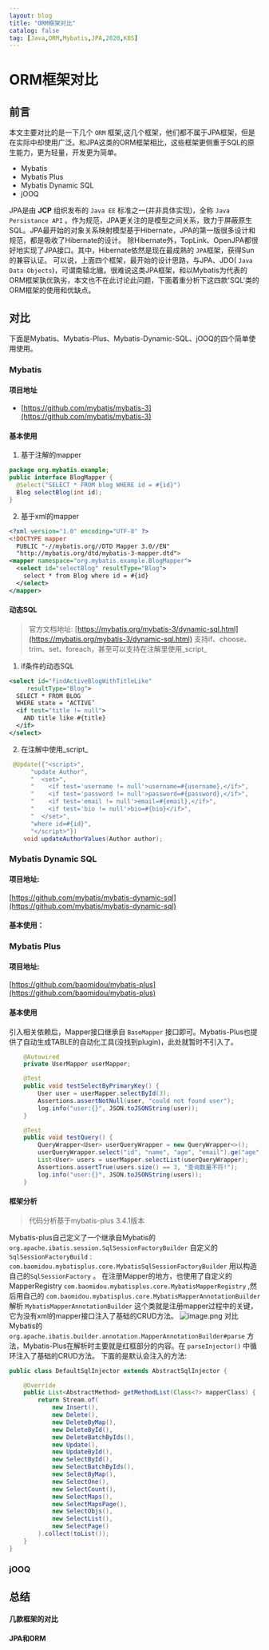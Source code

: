 ```yaml
---
layout: blog
title: "ORM框架对比"
catalog: false
tag: [Java,ORM,Mybatis,JPA,2020,K8S]
---
```


# ORM框架对比

## 前言
本文主要对比的是一下几个 `ORM` 框架,这几个框架，他们都不属于JPA框架，但是在实际中却使用广泛。和JPA这类的ORM框架相比，这些框架更侧重于SQL的原生能力，更为轻量，开发更为简单。

- Mybatis
- Mybatis Plus
- Mybatis Dynamic SQL
- jOOQ

JPA是由 **JCP** 组织发布的 `Java EE` 标准之一(并非具体实现)，全称 `Java Persistance API` 。作为规范，JPA更关注的是模型之间关系，致力于屏蔽原生SQL。JPA最开始的对象关系映射模型基于Hibernate，JPA的第一版很多设计和规范，都是吸收了Hibernate的设计。
除Hibernate外，TopLink、OpenJPA都很好地实现了JPA接口。其中，Hibernate依然是现在最成熟的 `JPA`框架，获得Sun的兼容认证。
可以说，上面四个框架，最开始的设计思路，与JPA、JDO( `Java Data Objects`)，可谓南辕北辙。很难说这类JPA框架，和以Mybatis为代表的ORM框架孰优孰劣，本文也不在此讨论此问题，下面着重分析下这四款'SQL'类的ORM框架的使用和优缺点。

## 对比
下面是Mybatis、Mybatis-Plus、Mybatis-Dynamic-SQL、jOOQ的四个简单使用使用。

### Mybatis

#### 项目地址
- [https://github.com/mybatis/mybatis-3](https://github.com/mybatis/mybatis-3)

#### 基本使用
1. 基于注解的mapper

```java
package org.mybatis.example;
public interface BlogMapper {
  @Select("SELECT * FROM blog WHERE id = #{id}")
  Blog selectBlog(int id);
}
```

2. 基于xml的mapper

```xml
<?xml version="1.0" encoding="UTF-8" ?>
<!DOCTYPE mapper
  PUBLIC "-//mybatis.org//DTD Mapper 3.0//EN"
  "http://mybatis.org/dtd/mybatis-3-mapper.dtd">
<mapper namespace="org.mybatis.example.BlogMapper">
  <select id="selectBlog" resultType="Blog">
    select * from Blog where id = #{id}
  </select>
</mapper>
```

#### 动态SQL
> 官方文档地址: [https://mybatis.org/mybatis-3/dynamic-sql.html](https://mybatis.org/mybatis-3/dynamic-sql.html)
> 支持if、choose、trim、set、foreach，甚至可以支持在注解里使用_script_

1. if条件的动态SQL

```xml
<select id="findActiveBlogWithTitleLike"
     resultType="Blog">
  SELECT * FROM BLOG
  WHERE state = ‘ACTIVE’
  <if test="title != null">
    AND title like #{title}
  </if>
</select>
```

2. 在注解中使用_script_

```java
 @Update({"<script>",
      "update Author",
      "  <set>",
      "    <if test='username != null'>username=#{username},</if>",
      "    <if test='password != null'>password=#{password},</if>",
      "    <if test='email != null'>email=#{email},</if>",
      "    <if test='bio != null'>bio=#{bio}</if>",
      "  </set>",
      "where id=#{id}",
      "</script>"})
    void updateAuthorValues(Author author);
```

### Mybatis Dynamic SQL

#### 项目地址:
[https://github.com/mybatis/mybatis-dynamic-sql](https://github.com/mybatis/mybatis-dynamic-sql)

#### 基本使用：






### Mybatis Plus

#### 项目地址:
[https://github.com/baomidou/mybatis-plus](https://github.com/baomidou/mybatis-plus)

#### 基本使用
引入相关依赖后，Mapper接口继承自 `BaseMapper` 接口即可。Mybatis-Plus也提供了自动生成TABLE的自动化工具(没找到plugin)，此处就暂时不引入了。

```java
    @Autowired
    private UserMapper userMapper;

    @Test
    public void testSelectByPrimaryKey() {
        User user = userMapper.selectById(3);
        Assertions.assertNotNull(user, "could not found user");
        log.info("user:{}", JSON.toJSONString(user));
    }

    @Test
    public void testQuery() {
        QueryWrapper<User> userQueryWrapper = new QueryWrapper<>();
        userQueryWrapper.select("id", "name", "age", "email").ge("age", 21);
        List<User> users = userMapper.selectList(userQueryWrapper);
        Assertions.assertTrue(users.size() == 3, "查询数量不符!");
        log.info("user:{}", JSON.toJSONString(users));
    }
```

#### 框架分析
> 代码分析基于mybatis-plus 3.4.1版本

Mybatis-plus自己定义了一个继承自Mybatis的 `org.apache.ibatis.session.SqlSessionFactoryBuilder` 自定义的 `SqlSessionFactoryBuild` : `com.baomidou.mybatisplus.core.MybatisSqlSessionFactoryBuilder` 用以构造自己的`SqlSessionFactory` 。
在注册Mapper的地方，也使用了自定义的MapperRegistry `com.baomidou.mybatisplus.core.MybatisMapperRegistry` ,然后用自己的 `com.baomidou.mybatisplus.core.MybatisMapperAnnotationBuilder` 解析
`MybatisMapperAnnotationBuilder` 这个类就是注册mapper过程中的关键，它为没有xml的mapper接口注入了基础的CRUD方法。
![image.png](https://cdn.nlark.com/yuque/0/2020/png/240914/1608106920611-82617190-ea2e-433c-be26-6e538d6b7832.png#align=left&display=inline&height=501&margin=%5Bobject%20Object%5D&name=image.png&originHeight=668&originWidth=1169&size=201705&status=done&style=none&width=877)
对比Mybatis的 `org.apache.ibatis.builder.annotation.MapperAnnotationBuilder#parse` 方法，Mybatis-Plus在解析时主要就是红框部分的内容。在 `parseInjector()` 中循环注入了基础的CRUD方法。
下面的是默认会注入的方法:

```java
public class DefaultSqlInjector extends AbstractSqlInjector {

    @Override
    public List<AbstractMethod> getMethodList(Class<?> mapperClass) {
        return Stream.of(
            new Insert(),
            new Delete(),
            new DeleteByMap(),
            new DeleteById(),
            new DeleteBatchByIds(),
            new Update(),
            new UpdateById(),
            new SelectById(),
            new SelectBatchByIds(),
            new SelectByMap(),
            new SelectOne(),
            new SelectCount(),
            new SelectMaps(),
            new SelectMapsPage(),
            new SelectObjs(),
            new SelectList(),
            new SelectPage()
        ).collect(toList());
    }
}
```

### jOOQ


## 总结

#### 几款框架的对比




#### JPA和ORM
